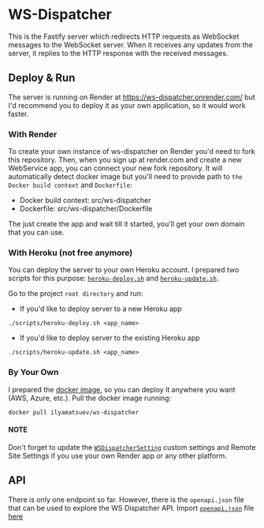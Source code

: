 # WS-Dispatcher

This is the Fastify server which redirects HTTP requests as WebSocket messages to the WebSocket server. When it receives any updates from the server, it replies to the HTTP response with the received messages.

## Deploy & Run

The server is running on Render at https://ws-dispatcher.onrender.com/ but I'd recommend you to deploy it as your own application, so it would work faster.

### With Render

To create your own instance of ws-dispatcher on Render you'd need to fork this repository. Then, when you sign up at render.com and create a new WebService app, you can connect your new fork repository. It will automatically detect docker image but you'll need to provide path to `the Docker build context` and `Dockerfile`:

-   Docker build context: src/ws-dispatcher
-   Dockerfile: src/ws-dispatcher/Dockerfile

The just create the app and wait till it started, you'll get your own domain that you can use.

### With Heroku (not free anymore)

You can deploy the server to your own Heroku account. I prepared two scripts for this purpose: [`heroku-deploy.sh`](../../scripts/heroku-deploy.sh) and [`heroku-update.sh`](../../scripts/heroku-update.sh).

Go to the project `root directory` and run:

-   If you'd like to deploy server to a new Heroku app

```
./scripts/heroku-deploy.sh <app_name>
```

-   If you'd like to deploy server to the existing Heroku app

```
./scripts/heroku-update.sh <app_name>
```

### By Your Own

I prepared the [docker image](https://hub.docker.com/r/ilyamatsuev/ws-dispatcher), so you can deploy it anywhere you want (AWS, Azure, etc.). Pull the docker image running:

```
docker pull ilyamatsuev/ws-dispatcher
```

#### NOTE

Don't forget to update the [`WSDispatcherSetting`](../../docs/README.md#wsdispatchersettingc) custom settings and Remote Site Settings if you use your own Render app or any other platform.

## API

There is only one endpoint so far. However, there is the `openapi.json` file that can be used to explore the WS Dispatcher API.
Import [`openapi.json`](openapi.json) file [here](https://editor.swagger.io)
